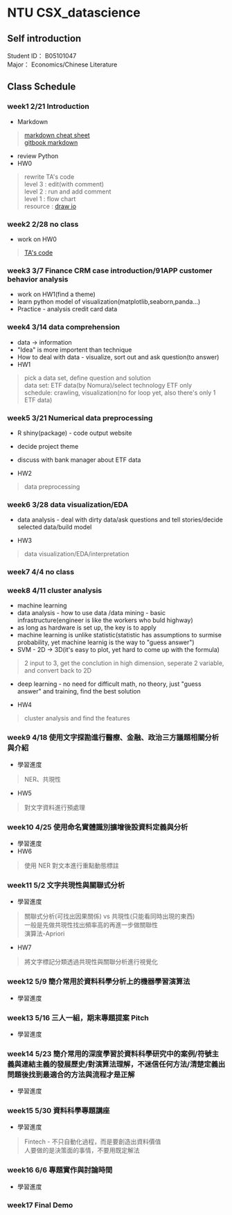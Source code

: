 # NTU CSX_datascience  
## Self introduction   
Student ID： B05101047  
Major： Economics/Chinese Literature  

## Class Schedule  
### week1 2/21 Introduction  
* Markdown    
>[markdown cheat sheet](https://github.com/adam-p/markdown-here/wiki/Markdown-Cheatsheet)  
>[gitbook markdown](https://wastemobile.gitbooks.io/gitbook-chinese/content/format/markdown.html)  
* review Python  
* HW0  
>rewrite TA's code  
>level 3 : edit(with comment)  
>level 2 : run and add comment  
>level 1 : flow chart  
>resource : [draw io](https://www.playpcesor.com/2015/02/drawio.html)  

### week2 2/28 no class
* work on HW0  
>[TA's code](https://github.com/MiccWan/Political-News-Analysis)  

### week3 3/7 Finance CRM case introduction/91APP customer behavior analysis   
* work on HW1(find a theme)  
* learn python model of visualization(matplotlib,seaborn,panda...)  
* Practice - analysis credit card data  

### week4 3/14 data comprehension  
* data -> information  
* "Idea" is more importent than technique  
* How to deal with data - visualize, sort out and ask question(to answer)   
* HW1  
>pick a data set, define question and solution    
>data set: ETF data(by Nomura)/select technology ETF only  
>schedule: crawling, visualization(no for loop yet, also there's only 1 ETF data)  

### week5 3/21 Numerical data preprocessing    
* R shiny(package) - code output website  
* decide project theme    
* discuss with bank manager about ETF data  

* HW2  
>data preprocessing    

### week6 3/28 data visualization/EDA  
* data analysis - deal with dirty data/ask questions and tell stories/decide selected data/build model    

* HW3  
>data visualization/EDA/interpretation    

### week7 4/4 no class    

### week8 4/11 cluster analysis    
* machine learning  
* data analysis - how to use data /data mining - basic infrastructure(engineer is like the workers who buld highway)  
* as long as hardware is set up, the key is to apply   
* machine learning is unlike statistic(statistic has assumptions to surmise probability, yet machine learnig is the way to "guess answer")    
* SVM - 2D -> 3D(it's easy to plot, yet hard to come up with the formula)   
>2 input to 3, get the conclution in high dimension, seperate 2 variable, and convert back to 2D   
* deep learning - no need for difficult math, no theory, just "guess answer" and training, find the best solution  

* HW4  
>cluster analysis and find the features    

### week9 4/18 使用文字探勘進行醫療、金融、政治三方議題相關分析與介紹  
* 學習進度  
> NER、共現性  
* HW5  
>對文字資料進行預處理  

### week10 4/25 使用命名實體識別擴增後設資料定義與分析  
* 學習進度  
* HW6  
>使用 NER 對文本進行重點動態標註  

### week11 5/2 文字共現性與關聯式分析  
* 學習進度  
> 關聯式分析(可找出因果關係) vs 共現性(只能看同時出現的東西)  
> 一般是先做共現性找出頻率高的再進一步做關聯性  
> 演算法-Apriori  
* HW7  
>將文字標記分類透過共現性與關聯分析進行視覺化  

### week12 5/9 簡介常用於資料科學分析上的機器學習演算法  
* 學習進度  

### week13 5/16 三人一組，期末專題提案 Pitch  
* 學習進度  

### week14 5/23 簡介常用的深度學習於資料科學研究中的案例/符號主義與連結主義的發展歷史/對演算法理解，不迷信任何方法/清楚定義出問題後找到最適合的方法與流程才是正解  
* 學習進度  

### week15 5/30 資料科學專題講座  
* 學習進度  
> Fintech - 不只自動化過程，而是要創造出資料價值  
> 人要做的是決策面的事情，不要用既定解法  
> 

### week16 6/6 專題實作與討論時間  
* 學習進度  

### week17 Final Demo  




